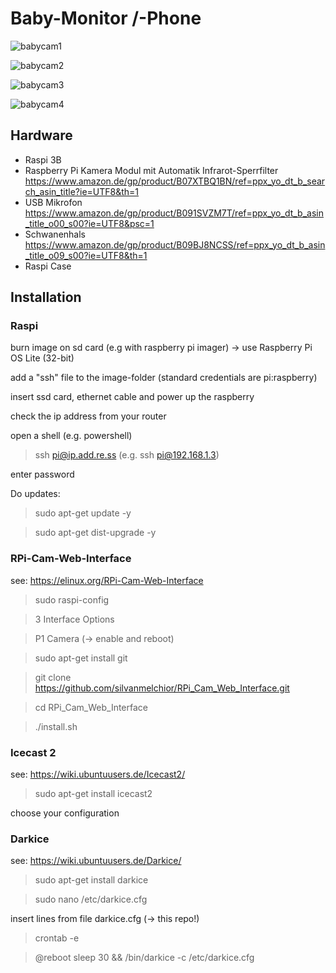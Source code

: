 # Baby-Monitor /-Phone

![babycam1](https://user-images.githubusercontent.com/61902639/172040013-4f7f03c0-b5ca-4cde-9fe8-233e38690191.jpeg)

![babycam2](https://user-images.githubusercontent.com/61902639/172040018-53a7c1e9-f228-4810-a68c-1bc372b0dc0a.jpeg)

![babycam3](https://user-images.githubusercontent.com/61902639/172040022-5e536fb9-5341-4648-8a2e-def1946ea3d8.jpeg)


![babycam4](https://user-images.githubusercontent.com/61902639/172040026-34df7361-f9d2-4e2c-9d98-550734a83264.jpeg)


## Hardware

- Raspi 3B
- Raspberry Pi Kamera Modul mit Automatik Infrarot-Sperrfilter https://www.amazon.de/gp/product/B07XTBQ1BN/ref=ppx_yo_dt_b_search_asin_title?ie=UTF8&th=1
- USB Mikrofon https://www.amazon.de/gp/product/B091SVZM7T/ref=ppx_yo_dt_b_asin_title_o00_s00?ie=UTF8&psc=1 
- Schwanenhals https://www.amazon.de/gp/product/B09BJ8NCSS/ref=ppx_yo_dt_b_asin_title_o09_s00?ie=UTF8&th=1
- Raspi Case


## Installation

### Raspi

burn image on sd card (e.g with raspberry pi imager) → use Raspberry Pi OS Lite (32-bit)

add a "ssh" file to the image-folder (standard credentials are pi:raspberry)

insert ssd card, ethernet cable and power up the raspberry

check the ip address from your router

open a shell (e.g. powershell)

> ssh pi@ip.add.re.ss (e.g. ssh pi@192.168.1.3)

enter password

Do updates:

> sudo apt-get update -y

> sudo apt-get dist-upgrade -y


### RPi-Cam-Web-Interface

see: https://elinux.org/RPi-Cam-Web-Interface

> sudo raspi-config

> 3 Interface Options

> P1 Camera (→ enable and reboot)

> sudo apt-get install git

> git clone https://github.com/silvanmelchior/RPi_Cam_Web_Interface.git

> cd RPi_Cam_Web_Interface

> ./install.sh

### Icecast 2

see: https://wiki.ubuntuusers.de/Icecast2/
        
> sudo apt-get install icecast2

choose your configuration


### Darkice

see: https://wiki.ubuntuusers.de/Darkice/ 
        
> sudo apt-get install darkice

> sudo nano /etc/darkice.cfg

insert lines from file darkice.cfg (→ this repo!)

> crontab -e

> @reboot sleep 30 && /bin/darkice -c /etc/darkice.cfg



